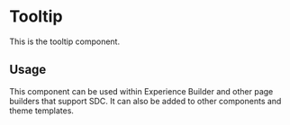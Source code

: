 
# Tooltip

This is the tooltip component.

## Usage

This component can be used within Experience Builder and other page builders
that support SDC. It can also be added to other components and theme templates.
